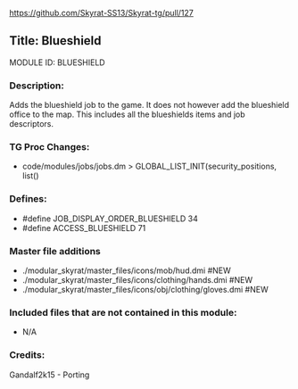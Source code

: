 https://github.com/Skyrat-SS13/Skyrat-tg/pull/127

## Title: Blueshield

MODULE ID: BLUESHIELD

### Description:

Adds the blueshield job to the game. It does not however add the blueshield office to the map. This includes all the blueshields items and job descriptors.

### TG Proc Changes:

- code/modules/jobs/jobs.dm > GLOBAL_LIST_INIT(security_positions, list()

### Defines:

- #define JOB_DISPLAY_ORDER_BLUESHIELD 34
- #define ACCESS_BLUESHIELD 71

### Master file additions

- ./modular_skyrat/master_files/icons/mob/hud.dmi #NEW
- ./modular_skyrat/master_files/icons/clothing/hands.dmi #NEW
- ./modular_skyrat/master_files/icons/obj/clothing/gloves.dmi #NEW

### Included files that are not contained in this module:

- N/A

### Credits:

Gandalf2k15 - Porting
